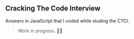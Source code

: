 ## Cracking The Code Interview
Answers in JavaScript that I coded while studing the CTCI.
> Work in progress. 🧑‍💻